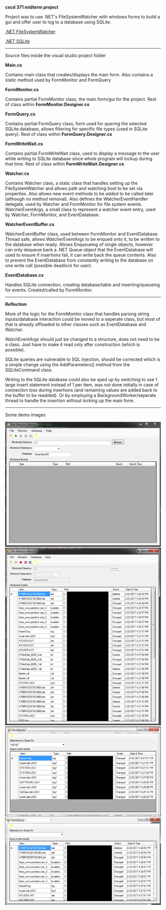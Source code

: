 **cscd 371 midterm project**

Project was to use .NET's FileSystemWatcher with windows forms to build a gui and offer user to log to a database using SQLite.

[.NET FileSystemWatcher](https://msdn.microsoft.com/en-us/library/system.io.filesystemwatcher(v=vs.110).aspx)

[.NET SQLite](https://system.data.sqlite.org/)

---
Source files inside the visual studio project folder

**Main.cs**

Contains main class that creates/displays the main form.
Also contains a static method used by FormMonitor and FormQuery


**FormMonitor.cs**

Contains partial FormMonitor class, the main form/gui for the project.
Rest of class within **FormMonitor.Designer.cs**


**FormQuery.cs**

Contains partial FormQuery class, form used for quering the selected SQLite database, allows filtering for specific file types (used in SQLite query).
Rest of class within **FormQuery.Designer.cs**


**FormWriteWait.cs**

Contains partial FormWriteWait class, used to display a message to the user while writing to SQLite database since whole program will lockup during that time.
Rest of class within **FormWriteWait.Designer.cs**


**Watcher.cs**

Contains Watcher class, a static class that handles setting up the FileSystemWatcher and allows path and watching bool to be set via properties. Also allows new event methods to be added to be called later (although no method removal).
Also defines the WatcherEventHandler delegate, used by Watcher and FormMonitor for file system events. 
WatcherEventArgs, a small class to represent a watcher event entry, used by Watcher, FormMonitor, and EventDatabase.


**WatcherEventBuffer.cs**

WatcherEventBuffer class, used between FormMonitor and EventDatabase. Thread safe, allows WatcherEventArgs to be enqued onto it, to be written to the database when ready. Allows Enqueueing of single objects, however can only dequeue back a .NET Queue<WatcherEventArgs> object that the EventDatabase will used to ensure if insertions fail, it can write back the queue contents. Also to prevent the EventDatabase from constantly writing to the database on one write call (possible deadlock for user). 


**EventDatabase.cs**

Handles SQLite connection, creating database/table and inserting/queueing for events. Created/called by FormMonitor.


---
**Reflection**

More of the logic for the FormMonitor class that handles parsing string inputs/database interaction could be moved to a seperate class, but most of that is already offloaded to other classes such as EventDatabase and Watcher.

WatchEventArgs should just be changed to a structure, does not need to be a class. Just have to make it read only after construction (which is possible).

SQLite queries are vulnerable to SQL injection, should be corrected which is a simple change using the AddParameters() method from the SQLiteCommand class.

Writing to the SQLite database could also be sped up by switching to use 1 large insert statement instead of 1 per item, was not done initially in case of connection loss during insertions (and remaining values are added back to the buffer to be readded). Or by employing a BackgroundWorker/seperate thread to handle the insertion without locking up the main form.


---
Some demo images

![alt text](https://github.com/Droo-k6/School/blob/master/cscd%20371%20midterm/images/MainForm1.PNG)
![alt text](https://github.com/Droo-k6/School/blob/master/cscd%20371%20midterm/images/MainForm2.PNG)
![alt text](https://github.com/Droo-k6/School/blob/master/cscd%20371%20midterm/images/QueryForm1.PNG)
![alt text](https://github.com/Droo-k6/School/blob/master/cscd%20371%20midterm/images/QueryForm2.PNG)
